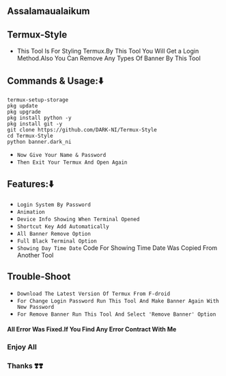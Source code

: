 
## Assalamaualaikum
## Termux-Style
* This Tool Is For Styling Termux.By This Tool You Will Get a Login Method.Also You Can Remove Any Types Of Banner By This Tool

## Commands & Usage:⬇️
````
termux-setup-storage
pkg update
pkg upgrade
pkg install python -y
pkg install git -y
git clone https://github.com/DARK-NI/Termux-Style
cd Termux-Style
python banner.dark_ni
````
* `Now Give Your Name & Password`
* `Then Exit Your Termux And Open Again`

## Features:⬇️

* `Login System By Password`
* `Animation`
* `Device Info Showing When Terminal Opened`
* `Shortcut Key Add Automatically`
* `All Banner Remove Option`
* `Full Black Terminal Option`
* `Showing Day Time Date`
Code For Showing Time Date Was Copied From Another Tool

## Trouble-Shoot
* `Download The Latest Version Of Termux From F-droid`
* `For Change Login Password Run This Tool And Make Banner Again With New Password`
* `For Remove Banner Run This Tool And Select 'Remove Banner' Option`

#### All Error Was Fixed.If You Find Any Error Contract With Me

### Enjoy All
### Thanks ❣️❣️
